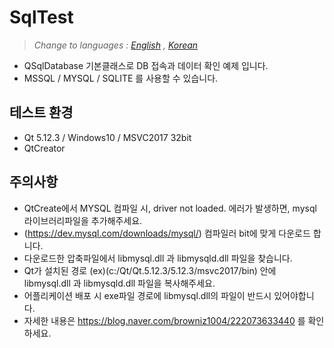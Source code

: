 # SqlTest
> *Change to languages : [English](README.en.md) , [Korean](README.md)*

- QSqlDatabase 기본클래스로 DB 접속과 데이터 확인 예제 입니다.
- MSSQL / MYSQL / SQLITE 를 사용할 수 있습니다.

## 테스트 환경
- Qt 5.12.3 / Windows10 / MSVC2017 32bit
- QtCreator

## 주의사항
- QtCreate에서 MYSQL 컴파일 시, driver not loaded. 에러가 발생하면, mysql 라이브러리파일을 추가해주세요.
- (https://dev.mysql.com/downloads/mysql/) 컴파일러 bit에 맞게 다운로드 합니다.
- 다운로드한 압축파일에서 libmysql.dll 과 libmysqld.dll 파일을 찾습니다.
- Qt가 설치된 경로 (ex)(c:/Qt/Qt.5.12.3/5.12.3/msvc2017/bin) 안에 libmysql.dll 과 libmysqld.dll 파일을 복사해주세요.
- 어플리케이션 배포 시 exe파일 경로에 libmysql.dll의 파일이 반드시 있어야합니다.
- 자세한 내용은 https://blog.naver.com/browniz1004/222073633440 를 확인하세요.





